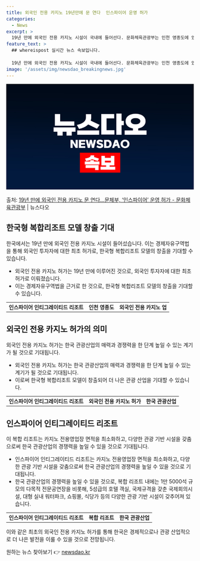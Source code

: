 ```yaml
---
title: 외국인 전용 카지노 19년만에 문 연다  인스파이어 운영 허가
categories:
  - News
excerpt: >
  19년 만에 외국인 전용 카지노 시설이 국내에 들어선다. 문화체육관광부는 인천 영종도에 있는 인스파이어 인티…
feature_text: >
  ## whereispost 실시간 뉴스 속보입니다.

  19년 만에 외국인 전용 카지노 시설이 국내에 들어선다. 문화체육관광부는 인천 영종도에 있는 인스파이어 인티…
image: '/assets/img/newsdao_breakingnews.jpg'
---
```


![뉴스다오 속보](/assets/img/newsdao_breakingnews.jpg)

<p>출처: <a href="https://newsdao.kr/3076" rel="dofollow">19년 만에 외국인 전용 카지노 문 연다…문체부, ‘인스파이어’ 운영 허가 - 문화체육관광부</a> | 뉴스다오</p>

<h2 data-ke-size="size26">한국형 복합리조트 모델 창출 기대</h2>
<p data-ke-size="size16">한국에서는 19년 만에 외국인 전용 카지노 시설이 들어섰습니다. 이는 경제자유구역법을 통해 외국인 투자자에 대한 최초 허가로, 한국형 복합리조트 모델의 창출을 기대할 수 있습니다.</p>
<ul>
  <li>외국인 전용 카지노 허가는 19년 만에 이루어진 것으로, 외국인 투자자에 대한 최초 허가로 이뤄졌습니다.</li>
  <li>이는 경제자유구역법을 근거로 한 것으로, 한국형 복합리조트 모델의 창출을 기대할 수 있습니다.</li>
</ul>
<table>
  <tr>
    <td style="text-align: center; height: 17px;"><b>인스파이어 인티그레이티드 리조트</b></td>
    <td style="text-align: center; height: 17px;"><b>인천 영종도</b></td>
    <td style="text-align: center; height: 17px;"><b>외국인 전용 카지노 업</b></td>
  </tr>
</table>

<h2 data-ke-size="size26">외국인 전용 카지노 허가의 의미</h2>
<p data-ke-size="size16">외국인 전용 카지노 허가는 한국 관광산업의 매력과 경쟁력을 한 단계 높일 수 있는 계기가 될 것으로 기대됩니다.</p>
<ul>
  <li>외국인 전용 카지노 허가는 한국 관광산업의 매력과 경쟁력을 한 단계 높일 수 있는 계기가 될 것으로 기대됩니다.</li>
  <li>이로써 한국형 복합리조트 모델이 창출되어 더 나은 관광 산업을 기대할 수 있습니다.</li>
</ul>
<table>
  <tr>
    <td style="text-align: center; height: 17px;"><b>인스파이어 인티그레이티드 리조트</b></td>
    <td style="text-align: center; height: 17px;"><b>외국인 전용 카지노 허가</b></td>
    <td style="text-align: center; height: 17px;"><b>한국 관광산업</b></td>
  </tr>
</table>

<h2 data-ke-size="size26">인스파이어 인티그레이티드 리조트</h2>
<p data-ke-size="size16">이 복합 리조트는 카지노 전용영업장 면적을 최소화하고, 다양한 관광 기반 시설을 갖춤으로써 한국 관광산업의 경쟁력을 높일 수 있을 것으로 기대됩니다.</p>
<ul>
  <li>인스파이어 인티그레이티드 리조트는 카지노 전용영업장 면적을 최소화하고, 다양한 관광 기반 시설을 갖춤으로써 한국 관광산업의 경쟁력을 높일 수 있을 것으로 기대됩니다.</li>
  <li>한국 관광산업의 경쟁력을 높일 수 있을 것으로, 복합 리조트 내에는 1만 5000석 규모의 다목적 전문공연장을 비롯해, 5성급의 호텔 객실, 국제규격을 갖춘 국제회의시설, 대형 실내 워터파크, 쇼핑몰, 식당가 등의 다양한 관광 기반 시설이 갖추어져 있습니다.</li>
</ul>
<table>
  <tr>
    <td style="text-align: center; height: 17px;"><b>인스파이어 인티그레이티드 리조트</b></td>
    <td style="text-align: center; height: 17px;"><b>복합 리조트</b></td>
    <td style="text-align: center; height: 17px;"><b>한국 관광산업</b></td>
  </tr>
</table>

이와 같은 최초의 외국인 전용 카지노 허가를 통해 한국은 경제적으로나 관광 산업적으로 더 나은 발전을 이룰 수 있을 것으로 전망됩니다. 

원하는 뉴스 찾아보기 👉 <a href="https://newsdao.kr" rel="dofollow">newsdao.kr</a>


